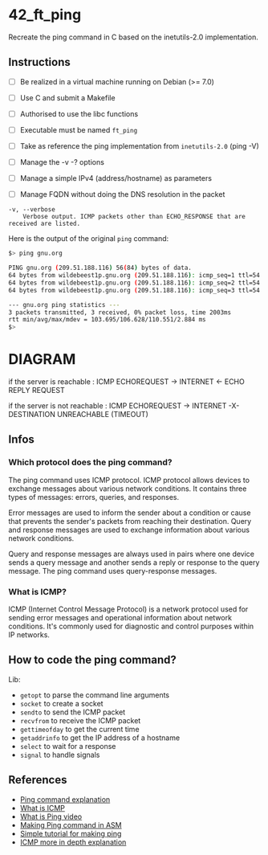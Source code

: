 # 42_ft_ping

Recreate the ping command in C based on the inetutils-2.0 implementation.


## Instructions 

- [ ] Be realized in a virtual machine running on Debian (>= 7.0)
- [ ] Use C and submit a Makefile
- [ ] Authorised to use the libc functions
- [ ] Executable must be named `ft_ping`
- [ ] Take as reference the ping implementation from `inetutils-2.0` (ping -V)
- [ ] Manage the -v -? options
- [ ] Manage a simple IPv4 (address/hostname) as parameters
- [ ] Manage FQDN without doing the DNS resolution in the packet


```
-v, --verbose
    Verbose output. ICMP packets other than ECHO_RESPONSE that are received are listed.
```

Here is the output of the original `ping` command:

```bash
$> ping gnu.org

PING gnu.org (209.51.188.116) 56(84) bytes of data.
64 bytes from wildebeest1p.gnu.org (209.51.188.116): icmp_seq=1 ttl=54 time=111 ms
64 bytes from wildebeest1p.gnu.org (209.51.188.116): icmp_seq=2 ttl=54 time=104 ms
64 bytes from wildebeest1p.gnu.org (209.51.188.116): icmp_seq=3 ttl=54 time=106 ms

--- gnu.org ping statistics ---
3 packets transmitted, 3 received, 0% packet loss, time 2003ms
rtt min/avg/max/mdev = 103.695/106.628/110.551/2.884 ms
$> 
```

# DIAGRAM

if the server is reachable :
ICMP ECHOREQUEST -> INTERNET <- ECHO REPLY REQUEST

if the server is not reachable :
ICMP ECHOREQUEST -> INTERNET -X- DESTINATION UNREACHABLE (TIMEOUT)


## Infos

### Which protocol does the ping command?

The ping command uses ICMP protocol. ICMP protocol allows devices to exchange messages about various network conditions. It contains three types of messages: errors, queries, and responses.

Error messages are used to inform the sender about a condition or cause that prevents the sender's packets from reaching their destination. Query and response messages are used to exchange information about various network conditions.

Query and response messages are always used in pairs where one device sends a query message and another sends a reply or response to the query message. The ping command uses query-response messages.

### What is ICMP?

ICMP (Internet Control Message Protocol) is a network protocol used for sending error messages and operational information about network conditions. It's commonly used for diagnostic and control purposes within IP networks.


## How to code the ping command?

Lib:
- `getopt` to parse the command line arguments
- `socket` to create a socket
- `sendto` to send the ICMP packet
- `recvfrom` to receive the ICMP packet
- `gettimeofday` to get the current time
- `getaddrinfo` to get the IP address of a hostname
- `select` to wait for a response
- `signal` to handle signals


## References

- [Ping command explanation](https://www.computernetworkingnotes.com/networking-tutorials/ping-command-explained-with-examples.html)
- [What is ICMP](https://www.computernetworkingnotes.com/networking-tutorials/icmp-internet-control-message-protocol.html)
- [What is Ping video](https://www.youtube.com/watch?v=tVOHTjf94M8)
- [Making Ping command in ASM](https://www.youtube.com/watch?v=SxtX0VWZuME)
- [Simple tutorial for making ping](https://medium.com/@future_fanatic/how-to-ping-a-host-in-c-in-5-steps-88d22415109c)
- [ICMP more in depth explanation](https://inc0x0.com/icmp-ip-packets-ping-manually-create-and-send-icmp-ip-packets/)